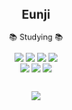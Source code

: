 <div align="center">

<h2>Eunji</h2>
<p> 📚 Studying 📚 </p>  
 
</div>

<div align="center">
  
<a href="https://github.com/gwoneu/Java_study"><img src="https://img.shields.io/badge/Java-007396? style=flat&logo=Java&logoColor=white"/></a>
<a href="https://github.com/gwoneu/Python_study"><img src="https://img.shields.io/badge/Python-3776AB?style=flat&logo=Python&logoColor=white"/></a>
<a href="https://github.com/gwoneu/Database_study"><img src="https://img.shields.io/badge/Oracle-F80000?style=flat&logo=Oracle&logoColor=white"/></a>
<a href="https://github.com/gwoneu/Web_study"><img src="https://img.shields.io/badge/HTML5-E34F26?style=flat&logo=HTML5&logoColor=white"/></a>
  <br>
<a href="https://github.com/gwoneu/Web_study"><img src="https://img.shields.io/badge/CSS3-1572B6?style=flat&logo=CSS3&logoColor=white"/></a>
<a href="https://github.com/gwoneu/Web_study"><img src="https://img.shields.io/badge/JavaScript-F7DF1E?style=flat&logo=JavaScript&logoColor=white"/></a>
<a href="https://github.com/gwoneu/React_study"><img src="https://img.shields.io/badge/React-61DAFB?style=flat&logo=React&logoColor=white"/></a>
 
</div>
<br>
<div align="center">
  		<img src="https://github-readme-stats.vercel.app/api/top-langs/?username=gwoneu&layout=compact">
</div>
